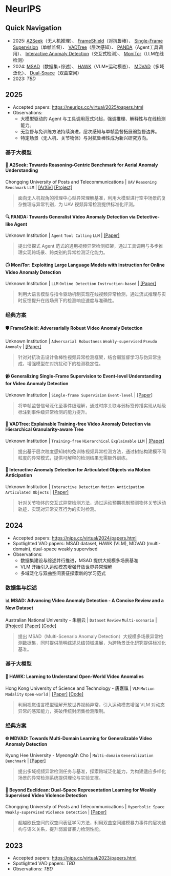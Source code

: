 # NeurIPS

## Quick Navigation

- 2025: [A2Seek](#-a2seek-towards-reasoning-centric-benchmark-for-aerial-anomaly-understanding)（无人机推理）、 [FrameShield](#-frameshield-adversarially-robust-video-anomaly-detection)（对抗鲁棒）、 [Single-Frame Supervision](#-generalizing-single-frame-supervision-to-event-level-understanding-for-video-anomaly-detection)（单帧监督）、 [VADTree](#-vadtree-explainable-training-free-video-anomaly-detection-via-hierarchical-granularity-aware-tree)（层次感知）、 [PANDA](#-panda-towards-generalist-video-anomaly-detection-via-detective-like-agent)（Agent工具调用）、 [Interactive Anomaly Detection](#-interactive-anomaly-detection-for-articulated-objects-via-motion-anticipation)（交互式检测）、 [MoniTor](#-monitor-exploiting-large-language-models-with-instruction-for-online-video-anomaly-detection)（LLM在线检测）
- 2024: [MSAD](#-msad-advancing-video-anomaly-detection---a-concise-review-and-a-new-dataset)（数据集+综述）、 [HAWK](#-hawk-learning-to-understand-open-world-video-anomalies)（VLM+运动模态）、 [MDVAD](#-mdvad-towards-multi-domain-learning-for-generalizable-video-anomaly-detection)（多域泛化）、 [Dual-Space](#-beyond-euclidean-dual-space-representation-learning-for-weakly-supervised-video-violence-detection)（双曲空间）
- 2023: _TBD_

## 2025
- Accepted papers: <https://neurips.cc/virtual/2025/papers.html>
- Observations:
  - 大模型驱动的 Agent 与工具调用范式兴起，强调推理、解释性与在线检测能力。
  - 无监督与免训练方法持续演进，层次感知与单帧监督拓展弱监督边界。
  - 特定场景（无人机、关节物体）与对抗鲁棒性成为新兴研究方向。

### 基于大模型

#### 🚁 A2Seek: Towards Reasoning-Centric Benchmark for Aerial Anomaly Understanding
Chongqing University of Posts and Telecommunications | `UAV` `Reasoning Benchmark` `LLM` | [[ArXiv]](https://arxiv.org/pdf/2505.21962) [[Project]](https://hayneyday.github.io/A2Seek/)

> 面向无人机视角的推理中心型异常理解基准，利用大模型进行空中场景的复杂推理与异常判别，为 UAV 视频异常检测提供标准化评测。

#### 🔍 PANDA: Towards Generalist Video Anomaly Detection via Detective-like Agent
Unknown Institution | `Agent` `Tool Calling` `LLM` | [[Paper]](https://neurips.cc/virtual/2025/poster/115891)

> 提出侦探式 Agent 范式的通用视频异常检测框架，通过工具调用与多步推理实现跨场景、跨类别的异常检测泛化能力。

#### 📺 MoniTor: Exploiting Large Language Models with Instruction for Online Video Anomaly Detection
Unknown Institution | `LLM` `Online Detection` `Instruction-based` | [[Paper]](https://neurips.cc/virtual/2025/poster/119803)

> 利用大语言模型与指令驱动机制实现在线视频异常检测，通过流式推理与实时反馈提升在线场景下的检测响应速度与准确性。

### 经典方案

#### 🛡️ FrameShield: Adversarially Robust Video Anomaly Detection
Unknown Institution | `Adversarial Robustness` `Weakly-supervised` `Pseudo Anomaly` | [[Paper]](https://neurips.cc/virtual/2025/poster/119722)

> 针对对抗攻击设计鲁棒性视频异常检测框架，结合弱监督学习与伪异常生成，增强模型在对抗扰动下的检测稳定性。

#### 📹 Generalizing Single-Frame Supervision to Event-level Understanding for Video Anomaly Detection
Unknown Institution | `Single-frame Supervision` `Event-level` | [[Paper]](https://neurips.cc/virtual/2025/poster/116040)

> 将单帧监督信号泛化至事件级理解，通过时序关联与弱标签传播实现从帧级标注到事件级异常检测的能力提升。

#### 🌳 VADTree: Explainable Training-free Video Anomaly Detection via Hierarchical Granularity-aware Tree
Unknown Institution | `Training-free` `Hierarchical` `Explainable` `LLM` | [[Paper]](https://neurips.cc/virtual/2025/poster/116838)

> 提出基于层次粒度感知树的免训练视频异常检测方法，通过树结构建模不同粒度的异常模式，提供可解释的检测结果无需额外训练。

#### 🤖 Interactive Anomaly Detection for Articulated Objects via Motion Anticipation
Unknown Institution | `Interactive Detection` `Motion Anticipation` `Articulated Objects` | [[Paper]](https://neurips.cc/virtual/2025/poster/115640)

> 针对关节物体的交互式异常检测方法，通过运动预期机制预测物体关节运动轨迹，实现对异常交互行为的实时检测。

## 2024
- Accepted papers: <https://nips.cc/virtual/2024/papers.html>
- Spotlighted VAD papers: MSAD dataset, HAWK (VLM), MDVAD (multi-domain), dual-space weakly supervised
- Observations: 
  - 数据集建设与综述并行推进，MSAD 提供大规模多场景基准
  - VLM 开始引入运动模态增强开放世界异常理解
  - 多域泛化与双曲空间表征探索新的学习范式

### 数据集与综述

#### 📊 MSAD: Advancing Video Anomaly Detection - A Concise Review and a New Dataset
Australian National University - 朱丽云 | `Dataset` `Review` `Multi-scenario` | [[Project]](https://msad-dataset.github.io/) [[Paper]](https://proceedings.neurips.cc/paper_files/paper/2024/file/a3c5af1f56fc73eef1ba0f442739f5ca-Paper-Datasets_and_Benchmarks_Track.pdf) [[Code]](https://github.com/Tom-roujiang/MSAD)

> 提出 MSAD（Multi-Scenario Anomaly Detection）大规模多场景异常检测数据集，同时提供简明综述总结领域进展，为跨场景泛化研究提供标准化基准。

### 基于大模型

#### 🦅 HAWK: Learning to Understand Open-World Video Anomalies
Hong Kong University of Science and Technology - 唐嘉祺 | `VLM` `Motion Modality` `Open-world` | [[Paper]](https://proceedings.neurips.cc/paper_files/paper/2024/file/fca83589e85cb061631b7ebc5db5d6bd-Paper-Conference.pdf) [[Code]](https://github.com/jqtangust/hawk)

> 利用视觉语言模型理解开放世界视频异常，引入运动模态增强 VLM 对动态异常的感知能力，突破传统封闭集检测限制。

### 经典方案

#### 🌐 MDVAD: Towards Multi-Domain Learning for Generalizable Video Anomaly Detection
Kyung Hee University - MyeongAh Cho | `Multi-domain` `Generalization` `Benchmark` | [[Paper]](https://proceedings.neurips.cc/paper_files/paper/2024/file/59eb2d8ce0e4830f80780f7f78c67dec-Paper-Conference.pdf)

> 提出多域视频异常检测任务与基准，探索跨域泛化能力，为构建适应多样化场景的异常检测系统提供理论与实验支撑。

#### 🔺 Beyond Euclidean: Dual-Space Representation Learning for Weakly Supervised Video Violence Detection
Chongqing University of Posts and Telecommunications | `Hyperbolic Space` `Weakly-supervised` `Violence Detection` | [[Paper]](https://proceedings.neurips.cc/paper_files/paper/2024/file/1f471322127d6347e5ae09a14b1e5cf7-Paper-Conference.pdf)

> 超越欧氏空间的双空间表征学习方法，利用双曲空间建模暴力事件的层次结构与语义关系，提升弱监督暴力检测性能。

## 2023
- Accepted papers: <https://nips.cc/virtual/2023/papers.html>
- Spotlighted VAD papers: _TBD_
- Observations: _TBD_
